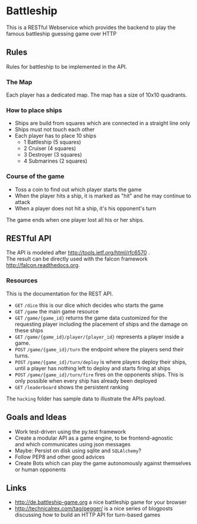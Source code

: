 # Battleship
This is a RESTful Webservice which provides the backend to play the famous battleship guessing game over HTTP

## Rules

Rules for battleship to be implemented in the API.

### The Map

Each player has a dedicated map. The map has a size of 10x10 quadrants.

### How to place ships

* Ships are build from squares which are connected in a straight line only
* Ships must not touch each other
* Each player has to place 10 ships
  * 1 Battleship (5 squares)
  * 2 Cruiser (4 squares)
  * 3 Destroyer (3 squares)
  * 4 Submarines (2 squares)

### Course of the game

* Toss a coin to find out which player starts the game
* When the player hits a ship, it is marked as "hit" and
  he may continue to attack
* When a player does not hit a ship, it's his opponent's turn

The game ends when one player lost all his or her ships.

## RESTful API

The API is modeled after http://tools.ietf.org/html/rfc6570 .  
The result can be directly used with the falcon framework http://falcon.readthedocs.org.

### Resources

This is the documentation for the REST API.

* `GET` `/dice` this is our dice which decides who starts the game
* `GET` `/game` the main game resource
* `GET` `/game/{game_id}` returns the game data customized for the requesting player including the placement of ships and the damage on these ships
* `GET` `/game/{game_id}/player/{player_id}` represents a player inside a game.
* `POST` `/game/{game_id}/turn` the endpoint where the players send their turns.
* `POST` `/game/{game_id}/turn/deploy` is where players deploy their ships, until
   a player has nothing left to deploy and starts firing at ships
* `POST` `/game/{game_id}/turn/fire` fires on the opponents ships. This is only
  possible when every ship has already been deployed
* `GET` `/leaderboard` shows the persistent ranking

The `hacking` folder has sample data to illustrate the APIs payload.

## Goals and Ideas

* Work test-driven using the py.test framework
* Create a modular API as a game engine, to be frontend-agnostic  
  and which communicates using json messages
* Maybe: Persist on disk using sqlite and `SQLAlchemy`?
* Follow PEP8 and other good advices
* Create Bots which can play the game autonomously against themselves  
  or human opponents

## Links

* http://de.battleship-game.org a nice battleship game for your browser
* http://technicalrex.com/tag/pegger/ is a nice series of blogposts discussing how to build an HTTP API for turn-based games
